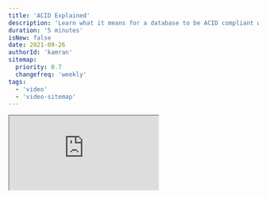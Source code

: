 ```yaml
---
title: 'ACID Explained'
description: 'Learn what it means for a database to be ACID compliant with examples.'
duration: '5 minutes'
isNew: false
date: 2021-09-26
authorId: 'kamran'
sitemap:
  priority: 0.7
  changefreq: 'weekly'
tags:
  - 'video'
  - 'video-sitemap'
---
```


<iframe class="w-full aspect-video mb-5" src="https://www.youtube.com/embed/yaQ5YMWkxq4" title="Acid Explained with Examples"></iframe>

